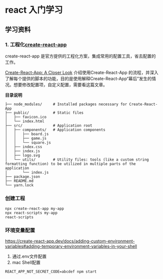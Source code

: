 # react 入门学习

## 学习资料
### 1. 工程化[create-react-app](https://facebook.github.io/create-react-app/)

create-react-app 是官方提供的工程化方案，集成常用的配置工具，省去配置的工作。

[Create-React-App: A Closer Look](https://github.com/nitishdayal/cra_closer_look)
    介绍使用Create-React-App 的流程，并深入了解每个提供的脚本的功能，目的是使用解释Create-React-App“幕后”发生的情况。想要修改配置项，自定义配置，需要看这篇文章。

**目录说明**

    ├── node_modules/     # Installed packages necessary for Create-React-App
    ├── public/           # Static files
    │   ├── favicon.ico
    │   └── index.html
    ├── src/              # Application root
    │   ├── components/   # Application components
    │   │   ├── board.js
    │   │   ├── game.js
    │   │   └── square.js
    │   ├── index.css
    │   ├── index.js
    │   ├── logo.svg
    │   └── utils/        # Utility files: tools (like a custom string formatting function) to be utilized in multiple parts of the application
    │       └── index.js
    ├── package.json
    ├── README.md
    └── yarn.lock

### 创建工程

    npx create-react-app my-app
    npx react-scripts my-app
    react-scripts

### 环境变量配置

<https://create-react-app.dev/docs/adding-custom-environment-variables#adding-temporary-environment-variables-in-your-shell>

1. 通过.env文件配置
2. mac Shell配置

`REACT_APP_NOT_SECRET_CODE=abcdef npm start`

###